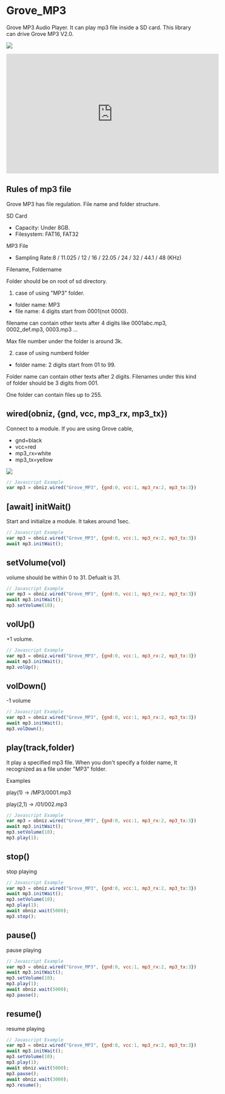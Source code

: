 # Grove_MP3
Grove MP3 Audio Player.
It can play mp3 file inside a SD card.
This library can drive Grove MP3 V2.0.

![](./image.jpg)

<iframe width="560" height="315" src="https://www.youtube.com/embed/cCRMpeUk9HM" frameborder="0" allow="autoplay; encrypted-media" allowfullscreen></iframe>

## Rules of mp3 file
Grove MP3 has file regulation. File name and folder structure.


SD Card

- Capacity: Under 8GB.  
- Filesystem: FAT16, FAT32

MP3 File

- Sampling Rate:8 / 11.025 / 12 / 16 / 22.05 / 24 / 32 / 44.1 / 48 (KHz)

Filename, Foldername

Folder should be on root of sd directory.

1. case of using "MP3" folder.

 - folder name: MP3
 - file name: 4 digits start from 0001(not 0000).

filename can contain other texts after 4 digits like 0001abc.mp3, 0002_def.mp3, 0003.mp3 ...

Max file number under the folder is around 3k.

2. case of using numberd folder

- folder name: 2 digits start from 01 to 99.

Folder name can contain other texts after 2 digits.
Filenames under this kind of folder should be 3 digits from 001.

One folder can contain files up to 255.

## wired(obniz, {gnd, vcc, mp3_rx, mp3_tx})

Connect to a module.
If you are using Grove cable, 

- gnd=black
- vcc=red
- mp3_rx=white
- mp3_tx=yellow

![](./wire.jpg)

```Javascript
// Javascript Example
var mp3 = obniz.wired("Grove_MP3", {gnd:0, vcc:1, mp3_rx:2, mp3_tx:3});
```

## [await] initWait()
Start and initialize a module.
It takes around 1sec.
```javascript
// Javascript Example
var mp3 = obniz.wired("Grove_MP3", {gnd:0, vcc:1, mp3_rx:2, mp3_tx:3});
await mp3.initWait();
```

## setVolume(vol)
volume should be within 0 to 31.
Defualt is 31.
```javascript
// Javascript Example
var mp3 = obniz.wired("Grove_MP3", {gnd:0, vcc:1, mp3_rx:2, mp3_tx:3});
await mp3.initWait();
mp3.setVolume(10);
```

## volUp()
+1 volume.
```javascript
// Javascript Example
var mp3 = obniz.wired("Grove_MP3", {gnd:0, vcc:1, mp3_rx:2, mp3_tx:3});
await mp3.initWait();
mp3.volUp();
```

## volDown()
-1 volume
```javascript
// Javascript Example
var mp3 = obniz.wired("Grove_MP3", {gnd:0, vcc:1, mp3_rx:2, mp3_tx:3});
await mp3.initWait();
mp3.volDown();
```

## play(track,folder)
It play a specified mp3 file.
When you don't specify a folder name, It recognized as a file under "MP3" folder.

Examples

play(1) -> /MP3/0001.mp3

play(2,1) -> /01/002.mp3

```javascript
// Javascript Example
var mp3 = obniz.wired("Grove_MP3", {gnd:0, vcc:1, mp3_rx:2, mp3_tx:3});
await mp3.initWait();
mp3.setVolume(10);
mp3.play(1);
```

## stop()
stop playing
```javascript
// Javascript Example
var mp3 = obniz.wired("Grove_MP3", {gnd:0, vcc:1, mp3_rx:2, mp3_tx:3});
await mp3.initWait();
mp3.setVolume(10);
mp3.play(1);
await obniz.wait(5000);
mp3.stop();
```

## pause()
pause playing
```javascript
// Javascript Example
var mp3 = obniz.wired("Grove_MP3", {gnd:0, vcc:1, mp3_rx:2, mp3_tx:3});
await mp3.initWait();
mp3.setVolume(10);
mp3.play(1);
await obniz.wait(5000);
mp3.pause();
```

## resume()
resume playing
```javascript
// Javascript Example
var mp3 = obniz.wired("Grove_MP3", {gnd:0, vcc:1, mp3_rx:2, mp3_tx:3});
await mp3.initWait();
mp3.setVolume(10);
mp3.play(1);
await obniz.wait(5000);
mp3.pause();
await obniz.wait(3000);
mp3.resume();
```
